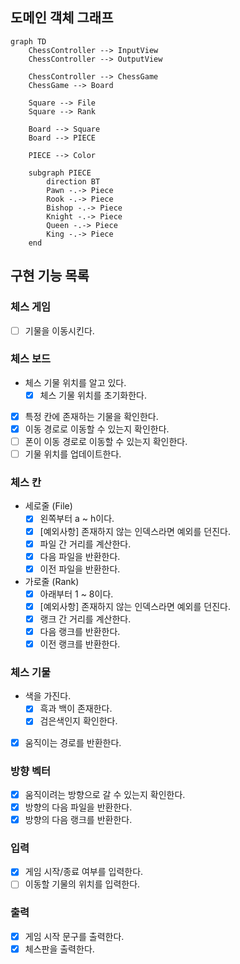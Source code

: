 ## 도메인 객체 그래프

```mermaid
graph TD
    ChessController --> InputView
    ChessController --> OutputView

    ChessController --> ChessGame
    ChessGame --> Board

    Square --> File
    Square --> Rank

    Board --> Square
    Board --> PIECE

    PIECE --> Color

    subgraph PIECE
        direction BT
        Pawn -.-> Piece
        Rook -.-> Piece
        Bishop -.-> Piece
        Knight -.-> Piece
        Queen -.-> Piece
        King -.-> Piece
    end
```

## 구현 기능 목록

### 체스 게임

- [ ] 기물을 이동시킨다.

### 체스 보드

- 체스 기물 위치를 알고 있다.
    - [x] 체스 기물 위치를 초기화한다.
- [x] 특정 칸에 존재하는 기물을 확인한다.
- [x] 이동 경로로 이동할 수 있는지 확인한다.
- [ ] 폰이 이동 경로로 이동할 수 있는지 확인한다.
- [ ] 기물 위치를 업데이트한다.

### 체스 칸

- 세로줄 (File)
    - [x] 왼쪽부터 a ~ h이다.
    - [x] [예외사항] 존재하지 않는 인덱스라면 예외를 던진다.
    - [x] 파일 간 거리를 계산한다.
    - [x] 다음 파일을 반환한다.
    - [x] 이전 파일을 반환한다.
- 가로줄 (Rank)
    - [x] 아래부터 1 ~ 8이다.
    - [x] [예외사항] 존재하지 않는 인덱스라면 예외를 던진다.
    - [x] 랭크 간 거리를 계산한다.
    - [x] 다음 랭크를 반환한다.
    - [x] 이전 랭크를 반환한다.

### 체스 기물

- 색을 가진다.
    - [x] 흑과 백이 존재한다.
    - [x] 검은색인지 확인한다.
- [x] 움직이는 경로를 반환한다.

### 방향 벡터

- [x] 움직이려는 방향으로 갈 수 있는지 확인한다.
- [x] 방향의 다음 파일을 반환한다.
- [x] 방향의 다음 랭크를 반환한다.

### 입력

- [x] 게임 시작/종료 여부를 입력한다.
- [ ] 이동할 기물의 위치를 입력한다.

### 출력

- [x] 게임 시작 문구를 출력한다.
- [x] 체스판을 출력한다.
